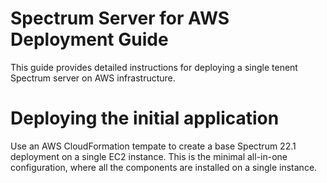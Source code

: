 # Spectrum Server for AWS Deployment Guide 
This guide provides detailed instructions for deploying a single tenent Spectrum server on AWS infrastructure.
# Deploying the initial application
Use an AWS CloudFormation tempate to create a base Spectrum 22.1 deployment on a single EC2 instance. This is the minimal all-in-one configuration, where all the components are installed on a single instance. 
